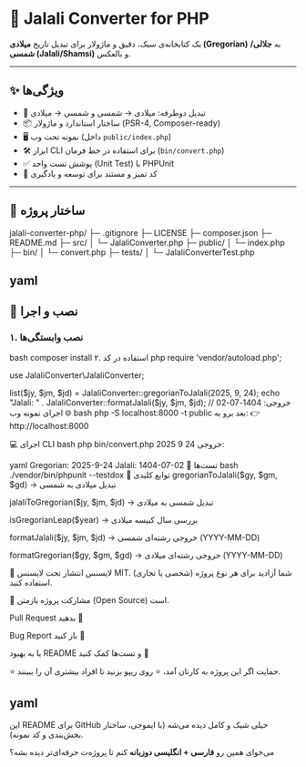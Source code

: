 # 📅 Jalali Converter for PHP  
یک کتابخانه‌ی سبک، دقیق و ماژولار برای تبدیل تاریخ **میلادی (Gregorian)** به **جلالی/شمسی (Jalali/Shamsi)** و بالعکس.  

---

## ✨ ویژگی‌ها
- 🔄 تبدیل دوطرفه: میلادی → شمسی و شمسی → میلادی  
- 📦 ساختار استاندارد و ماژولار (PSR-4, Composer-ready)  
- 🖥️ نمونه تحت وب (داخل `public/index.php`)  
- 🛠️ ابزار CLI برای استفاده در خط فرمان (`bin/convert.php`)  
- ✅ پوشش تست واحد (Unit Test) با PHPUnit  
- 📖 کد تمیز و مستند برای توسعه و یادگیری  

---

## 📂 ساختار پروژه
jalali-converter-php/
├─ .gitignore
├─ LICENSE
├─ composer.json
├─ README.md
├─ src/
│ └─ JalaliConverter.php
├─ public/
│ └─ index.php
├─ bin/
│ └─ convert.php
├─ tests/
│ └─ JalaliConverterTest.php

yaml
---

## 🚀 نصب و اجرا

### ۱. نصب وابستگی‌ها
bash
composer install
۲. استفاده در کد
php
require 'vendor/autoload.php';

use JalaliConverter\JalaliConverter;

list($jy, $jm, $jd) = JalaliConverter::gregorianToJalali(2025, 9, 24);
echo "Jalali: " . JalaliConverter::formatJalali($jy, $jm, $jd);
// خروجی: 1404-07-02
🌐 اجرای نمونه وب
bash
php -S localhost:8000 -t public
بعد برو به:
👉 http://localhost:8000

💻 اجرای CLI
bash
php bin/convert.php 2025 9 24
خروجی:

yaml
Gregorian: 2025-9-24
Jalali: 1404-07-02
🧪 تست‌ها
bash
./vendor/bin/phpunit --testdox
🔧 توابع کلیدی
gregorianToJalali($gy, $gm, $gd) → تبدیل میلادی به شمسی

jalaliToGregorian($jy, $jm, $jd) → تبدیل شمسی به میلادی

isGregorianLeap($year) → بررسی سال کبیسه میلادی

formatJalali($jy, $jm, $jd) → خروجی رشته‌ای شمسی (YYYY-MM-DD)

formatGregorian($gy, $gm, $gd) → خروجی رشته‌ای میلادی (YYYY-MM-DD)

📜 لایسنس
انتشار تحت لایسنس MIT.
شما آزادید برای هر نوع پروژه (شخصی یا تجاری) استفاده کنید.

🤝 مشارکت
پروژه بازمتن (Open Source) است.

Pull Request بدهید 🚀

Bug Report باز کنید 🐛

یا به بهبود README و تست‌ها کمک کنید 📑

⭐️ حمایت
اگر این پروژه به کارتان آمد، ⭐️ روی ریپو بزنید تا افراد بیشتری آن را ببینند.

yaml
---

این README برای GitHub خیلی شیک و کامل دیده می‌شه (با ایموجی، ساختار بخش‌بندی و کد نمونه).  

می‌خوای همین رو **فارسی + انگلیسی دوزبانه** کنم تا پروژه‌ت حرفه‌ای‌تر دیده بشه؟
